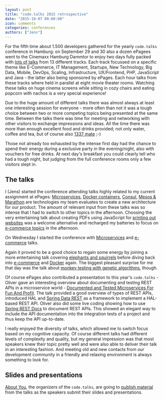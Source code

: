 ```yaml
---
layout: post
title: "code.talks 2015 retrospective"
date: "2015-10-07 09:00:00"
icon: comments
categories: conferences
authors: ["Jens"]
---
```


For the fifth time about 1.500 developers gathered for the yearly `code.talks` conference in Hamburg:
on September 29 and 30 also a dozen ePagees went to the Cinemaxx Hamburg Dammtor to enjoy two days fully packed with [lots of talks](https://www.codetalks.de/2015/programm) from 13 different tracks.
Each track focussed on a specific theme like E-Commerce, IT Management, Startups, New Technology, Big Data, Mobile, DevOps, Scaling, Infrastructure, UX/Frontend, PHP, JavaScript and Java - the latter also being sponsored by ePages.
Each hour talks from these tracks where held in parallel at eight movie theater rooms.
Watching these talks on huge cinema screens while sitting in cozy chairs and eating popcorn with nachos is a very special experience!

Due to the huge amount of different talks there was almost always at least one interesting session for everyone - more often than not it was a tough choice between two or more competing topics being presented at the same time.
Between the talks there was time for meeting and networking with other visitors to exchange impressions and ideas.
All the time there was more than enough excellent food and drinks provided; not only water, coffee and tea, but of course also [1337 mate](http://www.1337mate.com/) ;-)

Those not already too exhausted by the intense first day had the chance to spend their energy during a exclusive party in the evening/night, also with vouchers for free drinks.
At next day's breakfast you could clearly tell who had a tough night, but judging from the full conference rooms only a few visitors slept in.

## The talks

I (Jens) started the conference attending talks highly related to my current assignment at ePages:
[Microservices](https://www.codetalks.de/2015/programm/radical-agility-with-autonomous-teams-and-microservices-in-the-cloud), [Docker containers](https://www.codetalks.de/2015/programm/patterns-in-a-containerized-world), [Consul](https://www.codetalks.de/2015/programm/die-cloud-im-griff-mit-consul), [Mesos & Marathon](https://www.codetalks.de/2015/programm/scalable-micro-services-with-apache-mesos-and-marathon) are technologies my team evaluates to create a new architecture for our product.
The amount of relevant input from these talks was so intense that I had to switch to other topics in the afternoon.
Choosing the very entertaining talk about creating PDFs using JavaScript for [printing out websites](https://www.codetalks.de/2015/programm/internet-ausdrucken-mit-javascript) was a welcome alternative and recharged my batteries to focus on [e-commerce topics](https://www.codetalks.de/2015/programm/demystify-the-commercetools-platform-how-to-build-a-global-e-commerce-api-platform) in the afternoon.

On Wednesday I started the conference with [Microservices](https://www.codetalks.de/2015/programm/microservices-und-die-jagd-nach-mehr-konversion) and [e-commerce](https://www.codetalks.de/2015/programm/spryker-e-commerce-framework-als-alternative-zu-traditioneller-shop-software) talks.

Again it proved to be a good choice to regain some energy by joining a more entertaining talk covering [elephants and squirrels](https://www.codetalks.de/2015/programm/liebling-ich-habe-das-framework-geschrumpft) before diving back into [e-commerce](https://www.codetalks.de/2015/programm/der-kunde-im-fokus-personalisierte-aussteuerung-von-inhalten-als-erfolgsfaktor-im-e-commerce) and [Docker](https://www.codetalks.de/2015/programm/docker-why-we-shouldn-t-use-it) again.
The biggest pleasant surprise for me that day was the talk about [monkey testing with genetic algorithms](https://www.codetalks.de/2015/programm/wenn-affen-testen-das-ende-der-bananensoftware), though.

Of course ePages also contributed a presentation to this year's `code.talks` - Oliver gave an interesting overview about documenting and testing REST APIs in a microservice world - [Documented and Tested Microservices For Fun And Profit](https://github.com/ePages-de/codetalks2015). The talk provided a good overview of types of REST APIs, introduced HAL and [Spring Data REST](http://projects.spring.io/spring-data-rest/) as a framework to implement a HAL-based REST API. Oliver also did some live coding showing how to use [Spring REST Docs](http://projects.spring.io/spring-restdocs/) to document REST APIs. This showed an elegant way to include the API documentation into the integration tests of a project and thus keep the API up-to-date.

I really enjoyed the diversity of talks, which allowed me to switch focus based on my cognitive capacity.
Of course different talks had different levels of complexity and quality, but my general impression was that most speakers knew their topic pretty well and were also able to deliver their talk in an interesting fashion.
And meeting old and new contacts from _our_ development community in a friendly and relaxing environment is always something to look for.


## Slides and presentations

[About You](http://www.aboutyou.de/), the organizers of the `code.talks`, are going to [publish material](http://developer.aboutyou.de/blog/2015/09/code-talks-2015-talks-und-slides-der-speaker/) from the talks as the speakers submit their slides and presentations.
